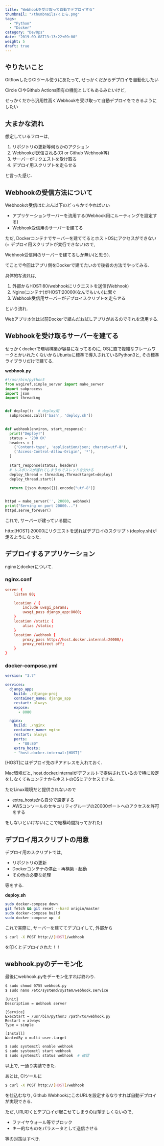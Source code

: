 ```yaml
---
title: "Webhookを受け取って自動でデプロイする"
thumbnail: "/thumbnails/くじら.png"
tags:
  - "Python"
  - "Docker"
category: "DevOps"
date: "2019-09-08T13:13:22+09:00"
weight: 5
draft: true
---
```


## やりたいこと

GitflowしたりCIツール使うにあたって, せっかくだからデプロイを自動化したい

Circle CIやGithub Actions固有の機能としてもあるみたいけど, 

せっかくだから汎用性高くWebhookを受け取って自動デプロイをできるようにしたい

## 大まかな流れ

想定しているフローは,

1. リポジトリの更新等何らかのアクション
2. Webhookが送信される(CI or Github Webhook等)
3. サーバーがリクエストを受け取る
4. デプロイ用スクリプトを走らせる

と言った感じ.

## Webhookの受信方法について

Webhookの受信はたぶん以下のどっちかでやればいい

- アプリケーションサーバーを流用する(Webhook用にルーティングを設定する)
- Webhook受信用のサーバーを建てる

ただ, Dockerコンテナでサーバーを建ててるとホストOSにアクセスができない(=
デプロイ用スクリプトが実行できない)ので, 

Webhook受信用のサーバーを建てるしか無い(と思う).

てことで今回はアプリ側をDockerで建てたいので後者の方法でやってみる.

具体的な流れは,

1. 外部からHOST:80/webhookにリクエストを送信(Webhook)
2. Nginx(コンテナ)がHOST:20000(なんでもいい)に繋ぐ
3. Webhook受信用サーバーがデプロイスクリプトを走らせる

という流れ.

Webアプリ本体は以前Dockerで組んだお試しアプリがあるのでそれを流用する.

## Webhookを受け取るサーバーを建てる

せっかくdockerで環境構築が容易になってるのに, OSに直で複雑なフレームワークとかいれたくないからUbuntuに標準で導入されているPython3と, その標準ライブラリだけで建てる.

**webhook.py**

``` python
#!/usr/bin/python3
from wsgiref.simple_server import make_server
import subprocess
import json
import threading


def deploy():  # deploy用
  subprocess.call(['bash', 'deploy.sh'])
 

def webhook(environ, start_response):
  print("Deploy!")
  status = '200 OK'
  headers = [
    ('Content-type', 'application/json; charset=utf-8'),
    ('Access-Control-Allow-Origin', '*'),
  ]
  
  start_response(status, headers)
  # レスポンスが遅れてしまうのでスレッドを分ける
  deploy_thread = threading.Thread(target=deploy)
  deploy_thread.start()
 
  return [json.dumps({}).encode("utf-8")]


httpd = make_server('', 20000, webhook)
print("Serving on port 20000...")
httpd.serve_forever()
```

これで, サーバーが建っている間に

http:\[HOST]:20000にリクエストを送ればデプロイのスクリプト(deploy.sh)が走るようになった.




## デプロイするアプリケーション

nginxとdockerについて.

### nginx.conf

``` conf
server {
    listen 80;

    location / {
        include uwsgi_params;
        uwsgi_pass django_app:8080;
    }
    location /static {
        alias /static;
    }
    location /webhook {
        proxy_pass http://host.docker.internal:20000/;
        proxy_redirect off;
    }
}
```

### docker-compose.yml

``` yml
version: "3.7"

services:
  django_app:
    build: ./django-proj
    container_name: django_app
    restart: always
    expose:
      - 8080

  nginx:
    build: ./nginx
    container_name: nginx
    restart: always
    ports:
      - "80:80"
    extra_hosts:
    - "host.docker.internal:[HOST]"
```

\[HOST]にはデプロイ先のIPアドレスを入れておく.

Mac環境だと, host.docker.internalがデフォルトで提供されているので特に設定をしなくてもコンテナからホストのOSにアクセスできる.

ただLinux環境だと提供されないので

- extra_hostsから自分で設定する
- AWSコンソールのセキュリティグループの20000ポートへのアクセスを許可をする

をしないといけない(ここで結構時間持ってかれた)



## デプロイ用スクリプトの用意

デプロイ用のスクリプトでは,

- リポジトリの更新
- Dockerコンテナの停止・再構築・起動
- その他の必要な処理

等をする.

**deploy.sh**

``` bash
sudo docker-compose down
git fetch && git reset --hard origin/master
sudo docker-compose build
sudo docker-compose up -d
```

これで実際に, サーバーを建ててデプロイして, 外部から

``` bash
$ curl -X POST http://[HOST]/webhook
```

を叩くとデプロイされた！！



## webhook.pyのデーモン化

最後にwebhook.pyをデーモン化すれば終わり.

``` bash
$ sudo chmod 0755 webhook.py
$ sudo nano /etc/systemd/system/webhook.service
```

``` service
[Unit]
Description = Webhook server

[Service]
ExecStart = /usr/bin/python3 /path/to/webhook.py
Restart = always
Type = simple

[Install]
WantedBy = multi-user.target
```

``` bash
$ sudo systemctl enable webhook
$ sudo systemctl start webhook
$ sudo systemctl status webhook  # 確認
```

以上で, 一通り実装できた.

あとは, CIツールに

``` bash
$ curl -X POST http://[HOST]/webhook
```

を仕込むなり, Github WebhookにこのURLを設定するなりすれば自動デプロイが実現できる.

ただ, URL叩くとデプロイが起こせてしまうのは望ましくないので,

- ファイヤウォール等でブロック
- キー的なものをパラメータとして送信させる

等の対策はすべき.
